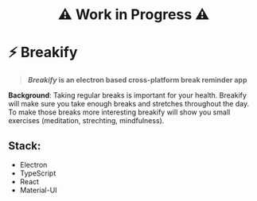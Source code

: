 <h1 align="center">⚠️ Work in Progress ⚠️</h1>


<h1>⚡️ Breakify</h1>

>***Breakify* is an electron based cross-platform break reminder app**

**Background**: Taking regular breaks is important for your health. Breakify will make sure you take enough breaks and stretches throughout the day. To make those breaks more interesting breakify will show you small exercises (meditation, strechting, mindfulness).

<h2>Stack:</h2>

* Electron
* TypeScript
* React
* Material-UI
